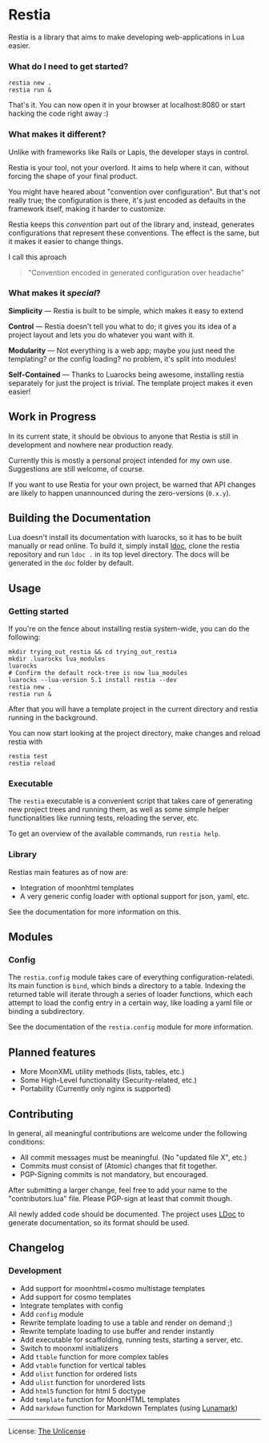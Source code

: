 Restia
================================================================================

Restia is a library that aims to make developing web-applications in Lua easier.

### What do I need to get started?

	restia new .
	restia run &

That's it. You can now open it in your browser at localhost:8080 or start
hacking the code right away :)

### What makes it different?

Unlike with frameworks like Rails or Lapis, the developer stays in control.

Restia is your tool, not your overlord.
It aims to help where it can, without forcing the shape of your final product.

You might have heared about "convention over configuration".
But that's not really true; the configuration is there, it's just encoded as
defaults in the framework itself, making it harder to customize.

Restia keeps this *convention* part out of the library and, instead, generates
configurations that represent these conventions.
The effect is the same, but it makes it easier to change things.

I call this aproach

> "Convention encoded in generated configuration over headache"

### What makes it *special*?

**Simplicity** — Restia is built to be simple, which makes it easy to extend

**Control** — Restia doesn't tell you what to do; it gives you its idea of a
project layout and lets you do whatever you want with it.

**Modularity** — Not everything is a web app; maybe you just need the
templating? or the config loading? no problem, it's split into modules!

**Self-Contained** — Thanks to Luarocks being awesome, installing restia
separately for just the project is trivial. The template project makes it even
easier!

Work in Progress
--------------------------------------------------------------------------------

In its current state, it should be obvious to anyone that Restia is still in
development and nowhere near production ready.

Currently this is mostly a personal project intended for my own use.
Suggestions are still welcome, of course.

If you want to use Restia for your own project,
be warned that API changes are likely to happen unannounced during the
zero-versions (`0.x.y`).

Building the Documentation
--------------------------------------------------------------------------------

Lua doesn't install its documentation with luarocks, so it has to be built
manually or read online. To build it, simply install [ldoc](ldoc), clone the
restia repository and run `ldoc .` in its top level directory. The docs will
be generated in the `doc` folder by default.

Usage
--------------------------------------------------------------------------------

### Getting started

If you're on the fence about installing restia system-wide, you can do the
following:

	mkdir trying_out_restia && cd trying_out_restia
	mkdir .luarocks lua_modules
	luarocks
	# Confirm the default rock-tree is now lua_modules
	luarocks --lua-version 5.1 install restia --dev
	restia new .
	restia run &

After that you will have a template project in the current directory and restia
running in the background.

You can now start looking at the project directory, make changes and reload
restia with

	restia test
	restia reload

### Executable

The `restia` executable is a convenient script that takes care of generating new
project trees and running them, as well as some simple helper functionalities
like running tests, reloading the server, etc.

To get an overview of the available commands, run `restia help`.

### Library

Restias main features as of now are:
- Integration of moonhtml templates
- A very generic config loader with optional support for json, yaml, etc.

See the documentation for more information on this.

Modules
--------------------------------------------------------------------------------

### Config

The `restia.config` module takes care of everything configuration-relatedi.
Its main function is `bind`, which binds a directory to a table.
Indexing the returned table will iterate through a series of loader functions,
which each attempt to load the config entry in a certain way, like loading a
yaml file or binding a subdirectory.

See the documentation of the `restia.config` module for more information.

Planned features
--------------------------------------------------------------------------------

- More MoonXML utility methods (lists, tables, etc.)
- Some High-Level functionality (Security-related, etc.)
- Portability (Currently only nginx is supported)

Contributing
--------------------------------------------------------------------------------

In general, all meaningful contributions are welcome
under the following conditions:

- All commit messages must be meaningful. (No "updated file X", etc.)
- Commits must consist of (Atomic) changes that fit together.
- PGP-Signing commits is not mandatory, but encouraged.

After submitting a larger change, feel free to add your name to the
"contributors.lua" file. Please PGP-sign at least that commit though.

All newly added code should be documented. The project uses [LDoc][ldoc] to
generate documentation, so its format should be used.

Changelog
--------------------------------------------------------------------------------

### Development

- Add support for moonhtml+cosmo multistage templates
- Add support for cosmo templates
- Integrate templates with config
- Add `config` module
- Rewrite template loading to use a table and render on demand ;)
- Rewrite template loading to use buffer and render instantly
- Add executable for scaffolding, running tests, starting a server, etc.
- Switch to moonxml initializers
- Add `ttable` function for more complex tables
- Add `vtable` function for vertical tables
- Add `olist` function for ordered lists
- Add `ulist` function for unordered lists
- Add `html5` function for html 5 doctype
- Add `template` function for MoonHTML templates
- Add `markdown` function for Markdown Templates (using [Lunamark][lunamark])

----

License: [The Unlicense][unlicense]

[moonxml]:    https://github.com/darkwiiplayer/moonxml "MoonXML"
[lunamark]:   https://github.com/jgm/lunamark "Lunamark"
[unlicense]:  https://unlicense.org "The Unlicense"
[ldoc]:       https://github.com/stevedonovan/LDoc, "LDoc - A Lua Documentation Tool"

